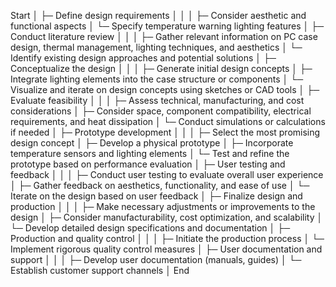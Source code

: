 Start
│
├─ Define design requirements
│   │
│   ├─ Consider aesthetic and functional aspects
│   └─ Specify temperature warning lighting features
│
├─ Conduct literature review
│   │
│   ├─ Gather relevant information on PC case design, thermal management, lighting techniques, and aesthetics
│   └─ Identify existing design approaches and potential solutions
│
├─ Conceptualize the design
│   │
│   ├─ Generate initial design concepts
│   ├─ Integrate lighting elements into the case structure or components
│   └─ Visualize and iterate on design concepts using sketches or CAD tools
│
├─ Evaluate feasibility
│   │
│   ├─ Assess technical, manufacturing, and cost considerations
│   ├─ Consider space, component compatibility, electrical requirements, and heat dissipation
│   └─ Conduct simulations or calculations if needed
│
├─ Prototype development
│   │
│   ├─ Select the most promising design concept
│   ├─ Develop a physical prototype
│   ├─ Incorporate temperature sensors and lighting elements
│   └─ Test and refine the prototype based on performance evaluation
│
├─ User testing and feedback
│   │
│   ├─ Conduct user testing to evaluate overall user experience
│   ├─ Gather feedback on aesthetics, functionality, and ease of use
│   └─ Iterate on the design based on user feedback
│
├─ Finalize design and production
│   │
│   ├─ Make necessary adjustments or improvements to the design
│   ├─ Consider manufacturability, cost optimization, and scalability
│   └─ Develop detailed design specifications and documentation
│
├─ Production and quality control
│   │
│   ├─ Initiate the production process
│   └─ Implement rigorous quality control measures
│
├─ User documentation and support
│   │
│   ├─ Develop user documentation (manuals, guides)
│   └─ Establish customer support channels
│
End
